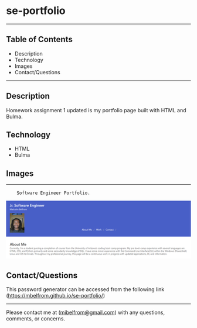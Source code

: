 # se-portfolio
---
## Table of Contents
* Description
* Technology
* Images
* Contact/Questions

---

## Description

Homework assignment 1 updated is my portfolio page built with HTML and Bulma.

## Technology 

* HTML
* Bulma

## Images
---
        Software Engineer Portfolio. 


![Homework screenshot](/assets/images/Portfolio.png)





## Contact/Questions

This password generator can be accessed from the following link (https://mbelfrom.github.io/se-portfolio/)

---

Please contact me at (mibelfrom@gmail.com) with any questions, comments, or concerns.

